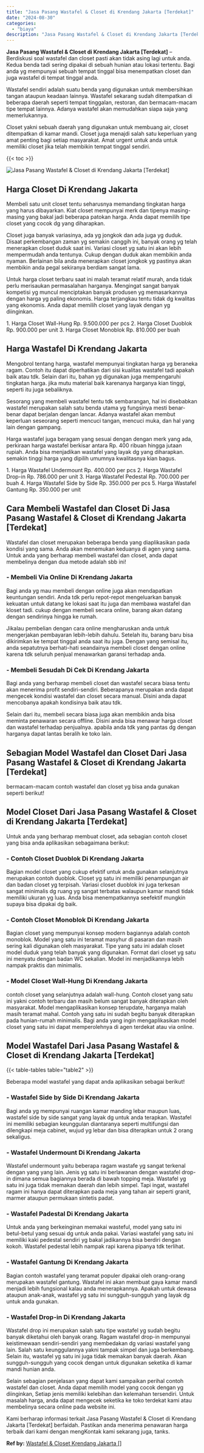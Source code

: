 ```yaml
---
title: "Jasa Pasang Wastafel & Closet di Krendang Jakarta [Terdekat]"
date: "2024-08-30"
categories: 
  - "biaya"
description: "Jasa Pasang Wastafel & Closet di Krendang Jakarta [Terdekat]. Kami berharap informasi terkait Jasa Pasang Wastafel & Closet di Krendang Jakarta [Terdekat]..."
---
```


**Jasa Pasang Wastafel & Closet di Krendang Jakarta \[Terdekat\]** – Berdiskusi soal wastafel dan closet pasti akan tidak asing lagi untuk anda. Kedua benda tadi sering dipakai di sebuah hunian atau lokasi tertentu. Bagi anda yg mempunyai sebuah tempat tinggal bisa menempatkan closet dan juga wastafel di tempat tinggal anda.

Wastafel sendiri adalah suatu benda yang digunakan untuk membersihkan tangan ataupun keadaan lainnya. Wastafel sekarang sudah ditempatkan di beberapa daerah seperti tempat tinggalan, restoran, dan bermacam-macam tipe tempat lainnya. Adanya wastafel akan memudahkan siapa saja yang memerlukannya.

Closet yakni sebuah daerah yang digunakan untuk membuang air, closet ditempatkan di kamar mandi. Closet juga menajdi salah satu keperluan yang amat penting bagi setiap masyarakat. Amat urgent untuk anda untuk memiliki closet jika telah membikin tempat tinggal sendiri.

{{< toc >}}

![Jasa Pasang Wastafel & Closet di Krendang Jakarta [Terdekat]](/images/wastafel-closet-murah40.png)

## Harga Closet Di Krendang Jakarta

Membeli satu unit closet tentu seharusnya memandang tingkatan harga yang harus dibayarkan. Kiat closet mempunyai merk dan tipenya masing-masing yang bakal jadi beberapa patokan harga. Anda dapat memilih tipe closet yang cocok dg yang diharapkan.

Closet juga banyak variasinya, ada yg jongkok dan ada juga yg duduk. Disaat perkembangan zaman yg semakin canggih ini, banyak orang yg telah menerapkan closet duduk saat ini. Variasi closet yg satu ini akan lebih mempermudah anda tentunya. Cukup dengan duduk akan membikin anda nyaman. Berlainan bila anda menerapkan closet jongkok yg pastinya akan membikin anda pegal sekiranya berdiam sangat lama.

Untuk harga closet terbaru saat ini malah teramat relatif murah, anda tidak perlu merisaukan permasalahan harganya. Mengingat sangat banyak kompetisi yg muncul menciptakan banyak produsen yg memasarkannya dengan harga yg paling ekonomis. Harga terjangkau tentu tidak dg kwalitas yang ekonomis. Anda dapat memilih closet yang layak dengan yg diinginkan.

1\. Harga Closet Wall-Hung Rp. 9.500.000 per pcs 2. Harga Closet Duoblok Rp. 900.000 per unit 3. Harga Closet Monoblok Rp. 810.000 per buah

## Harga Wastafel Di Krendang Jakarta

Mengobrol tentang harga, wastafel mempunyai tingkatan harga yg beraneka ragam. Contoh itu dapat diperhatikan dari sisi kualitas wastafel tadi apakah baik atau tdk. Selain dari itu, bahan yg digunakan juga mempengaruhi tingkatan harga. jika mutu material baik karenanya harganya kian tinggi, seperti itu juga sebaliknya.

Sesorang yang membeli wastafel tentu tdk sembarangan, hal ini disebabkan wastafel merupakan salah satu benda utama yg fungsinya mesti benar-benar dapat berjalan dengan lancar. Adanya wastafel akan membut keperluan seseorang seperti mencuci tangan, mencuci muka, dan hal yang lain dengan gampang.

Harga wastafel juga beragam yang sesuai dengan dengan merk yang ada, perkiraan harga wastafel berkisar antara Rp. 400 ribuan hingga jutaan rupiah. Anda bisa menjadikan wastafel yang layak dg yang diharapkan. semakin tinggi harga yang dipilih umumnya kwalitasnya kian bagus.

1\. Harga Wastafel Undermount Rp. 400.000 per pcs 2. Harga Wastafel Drop-in Rp. 786.000 per unit 3. Harga Wastafel Pedestal Rp. 700.000 per buah 4. Harga Wastafel Side by Side Rp. 350.000 per pcs 5. Harga Wastafel Gantung Rp. 350.000 per unit

## Cara Membeli Wastafel dan Closet Di Jasa Pasang Wastafel & Closet di Krendang Jakarta \[Terdekat\]

Wastafel dan closet merupakan beberapa benda yang diaplikasikan pada kondisi yang sama. Anda akan menemukan keduanya di agen yang sama. Untuk anda yang berharap membeli wastafel dan closet, anda dapat membelinya dengan dua metode adalah sbb ini!

### \- Membeli Via Online Di Krendang Jakarta

Bagi anda yg mau membeli dengan online juga akan mendapatkan keuntungan sendiri. Anda tdk perlu repot-repot mengeluarkan banyak kekuatan untuk datang ke lokasi saat itu juga dan membawa wastafel dan kloset tadi. cukup dengan membeli secara online, barang akan datang dengan sendirinya hingga ke rumah.

Jikalau pembelian dengan cara online mengharuskan anda untuk mengerjakan pembayaran lebih-lebih dahulu. Setelah itu, barang baru bisa dikirimkan ke tempat tinggal anda saat itu juga. Dengan yang semisal itu, anda sepatutnya berhati-hati seandainya membeli closet dengan online karena tdk seluruh penjual menawarkan garansi terhadap anda.

### \- Membeli Sesudah Di Cek Di Krendang Jakarta

Bagi anda yang berharap membeli closet dan wastafel secara biasa tentu akan menerima profit sendiri-sendiri. Beberapanya merupakan anda dapat mengecek kondisi wastafel dan closet secara manual. Disini anda dapat mencobanya apakah kondisinya baik atau tdk.

Selain dari itu, membeli secara biasa juga akan membikin anda bisa meminta penawaran secara offline. Disini anda bisa menawar harga closet dan wastafel terhadap penjualnya. apabila anda tdk yang pantas dg dengan harganya dapat lantas beralih ke toko lain.

## Sebagian Model Wastafel dan Closet Dari Jasa Pasang Wastafel & Closet di Krendang Jakarta \[Terdekat\]

bermacam-macam contoh wastafel dan closet yg bisa anda gunakan seperti berikut!

## Model Closet Dari Jasa Pasang Wastafel & Closet di Krendang Jakarta \[Terdekat\]

Untuk anda yang berharap membuat closet, ada sebagian contoh closet yang bisa anda aplikasikan sebagaimana berikut:

### \- Contoh Closet Duoblok Di Krendang Jakarta

Bagian model closet yang cukup efektif untuk anda gunakan selanjutnya merupakan contoh duoblok. Closet yg satu ini memiliki penampungan air dan badan closet yg terpisah. Variasi closet duoblok ini juga terkesan sangat minimalis dg ruang yg sangat terbatas walaupun kamar mandi tidak memiliki ukuran yg luas. Anda bisa menempatkannya seefektif mungkin supaya bisa dipakai dg baik.

### \- Contoh Closet Monoblok Di Krendang Jakarta

Bagian closet yang mempunyai konsep modern bagiannya adalah contoh monoblok. Model yang satu ini teramat masyhur di pasaran dan masih sering kali digunakan oleh masyarakat. Tipe yang satu ini adalah closet model duduk yang telah banyak yang digunakan. Format dari closet yg satu ini menyatu dengan badan WC sekalian. Model ini menjadikannya lebih nampak praktis dan minimalis.

### \- Model Closet Wall-Hung Di Krendang Jakarta

contoh closet yang selanjutnya adalah wall-hung. Contoh closet yang satu ini yakni contoh terbaru dan masih belum sangat banyak diterapkan oleh masyarakat. Model mengaplikasikan konsep terupdate, harganya malah masih teramat mahal. Contoh yang satu ini sudah begitu banyak diterapkan pada hunian-rumah minimalis. Bagi anda yang ingin mengaplikasikan model closet yang satu ini dapat memperolehnya di agen terdekat atau via online.

## Model Wastafel Dari Jasa Pasang Wastafel & Closet di Krendang Jakarta \[Terdekat\]

{{< table-tables table="table2" >}}

Beberapa model wastafel yang dapat anda aplikasikan sebagai berikut!

### \- Wastafel Side by Side Di Krendang Jakarta

Bagi anda yg mempunyai ruangan kamar manding lebar maupun luas, wastafel side by side sangat yang layak dg untuk anda terapkan. Wastafel ini memiliki sebagian keunggulan diantaranya seperti multifungsi dan dilengkapi meja cabinet, wujud yg lebar dan bisa diterapkan untuk 2 orang sekaligus.

### \- Wastafel Undermount Di Krendang Jakarta

Wastafel undermount yaitu beberapa ragam wastafe yg sangat terkenal dengan yang yang lain. Jenis yg satu ini berlawanan dengan wastafel drop-in dimana semua bagiannya berada di bawah topping meja. Wastafel yg satu ini juga tidak memakan daerah dan lebih simpel. Tapi ingat, wastafel ragam ini hanya dapat diterapkan pada meja yang tahan air seperti granit, marmer ataupun permukaan sintetis padat.

### \- Wastafel Padestal Di Krendang Jakarta

Untuk anda yang berkeinginan memakai wasteful, model yang satu ini betul-betul yang sesuai dg untuk anda pakai. Variasi wastafel yang satu ini memiliki kaki pedestal sendiri yg bakal jadikannya bisa berdiri dengan kokoh. Wastafel pedestal lebih nampak rapi karena pipanya tdk terlihat.

### \- Wastafel Gantung Di Krendang Jakarta

Bagian contoh wastafel yang teramat populer dipakai oleh orang-orang merupakan wastafel gantung. Wastafel ini akan membuat gaya kamar mandi menjadi lebih fungsional kalau anda menerapkannya. Apakah untuk dewasa ataupun anak-anak, wastafel yg satu ini sungguh-sungguh yang layak dg untuk anda gunakan.

### \- Wastafel Drop-in Di Krendang Jakarta

Wastafel drop ini merupakan salah satu tipe wastafel yg sudah begitu banyak diketahui oleh banyak orang. Ragam wastafel drop-in mempunyai keistimewaan sendiri-sendiri yang membedakan dg variasi wastafel yang lain. Salah satu keunggulannya yakni tampak simpel dan juga berkembang. Selain itu, wastafel yg satu ini juga tidak memakan banyak daerah. Akan sungguh-sungguh yang cocok dengan untuk digunakan seketika di kamar mandi hunian anda.

Selain sebagian penjelasan yang dapat kami sampaikan perihal contoh wastafel dan closet. Anda dapat memilih model yang cocok dengan yg diinginkan, Setiap jenis memiliki kelebihan dan kelemahan tersendiri. Untuk masalah harga, anda dapat mengecek seketika ke toko terdekat kami atau membelinya secara online pada website ini.

Kami berharap informasi terkait Jasa Pasang Wastafel & Closet di Krendang Jakarta \[Terdekat\] berfaidah. Pastikan anda menerima penawaran harga terbaik dari kami dengan mengKontak kami sekarang juga, tanks.

**Ref by:** [Wastafel & Closet Krendang Jakarta []](https://id.wikipedia.org/wiki/Wastafel)
